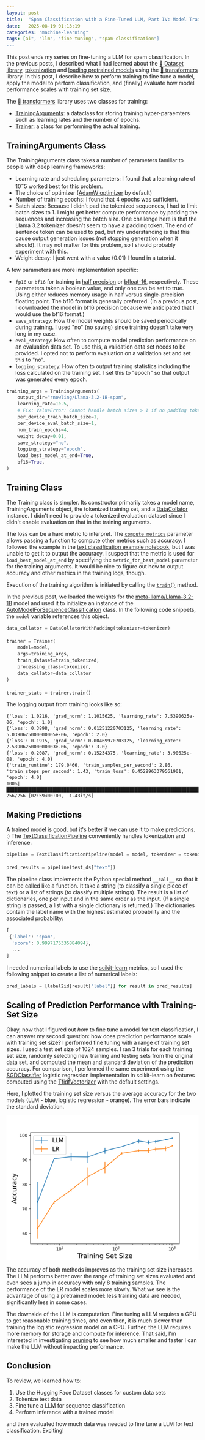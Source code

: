 ```yaml
---
layout: post
title:  "Spam Classification with a Fine-Tuned LLM, Part IV: Model Training and Inference"
date:   2025-08-19 01:13:19
categories: "machine-learning"
tags: [ai", "llm", "fine-tuning", "spam-classification"]
---
```


This post ends my series on fine-tuning a LLM for spam classification.  In the previous posts, I described what I had learned
about the [🤗 Dataset library](/machine-learning/2025/08/17/spam-classification-fine-tuned-llm-part-i.html),
[tokenization](/machine-learning/2025/08/17/spam-classification-fine-tuned-llm-part-ii.html) and
[loading pretrained models](/machine-learning/2025/08/17/spam-classification-fine-tuned-llm-part-iii.html)
using the [🤗 transformers](https://huggingface.co/docs/transformers/index) library.  In this post, I describe how to perform training
to fine tune a model, apply the model to perform classification, and (finally) evaluate how model performance scales with
training set size.

The [🤗 transformers](https://huggingface.co/docs/transformers/index) library uses two classes for training:

* [TrainingArguments](https://huggingface.co/docs/transformers/en/main_classes/trainer#transformers.TrainingArguments): a dataclass for storing training hyper-paraemters such as learning rates and the number of epochs.
* [Trainer](https://huggingface.co/docs/transformers/en/main_classes/trainer#api-reference%20][%20transformers.Trainer): a class for performing the actual training.

## TrainingArguments Class
The TrainingArguments class takes a number of parameters familiar to people with deep learning frameworks:

* Learning rate and scheduling parameters: I found that a learning rate of $10^-5$ worked best for this problem.  
* The choice of optimizer ([AdamW optimizer](https://huggingface.co/docs/transformers/en/main_classes/trainer#api-reference%20][%20transformers.Trainer) by default)
* Number of training epochs: I found that 4 epochs was sufficient.
* Batch sizes: Because I didn't pad the tokenized sequences, I had to limit batch sizes to 1.  I might get better compute performance
  by padding the sequences and increasing the batch size.  One challenge here is that the Llama 3.2 tokenizer doesn't seem to have a padding
  token.  The end of sentence token can be used to pad, but my understanding is that this cause output generation issues (not stopping
  generation when it should).  It may not matter for this problem, so I should probably experiment with this.
* Weight decay: I just went with a value (0.01) I found in a tutorial.

A few parameters are more implementation specific:

* `fp16` or `bf16` for training in [half precision](https://en.wikipedia.org/wiki/Half-precision_floating-point_format) or [bfloat-16](https://en.wikipedia.org/wiki/Bfloat16_floating-point_format), respectively.
   These parameters taken a boolean value, and only one can be set to true.  Using either reduces memory usage in half versus single-precision
   floating point. The bf16 format is generally preferred. (In a previous post, I downloaded the model in bf16 precision because we anticipated that I would use the bf16 format.)
* `save_strategy`: How the model weights should be saved periodically during training.  I used "no" (no saving) since training doesn't take very long in my case.
* `eval_strategy`: How often to compute model prediction performance on an evaluation data set.  To use this, a validation data set needs to be provided.
  I opted not to perform evaluation on a validation set and set this to "no".
* `logging_strategy`: How often to output training statistics including the loss calculated on the training set.  I set this to "epoch" so that
  output was generated every epoch.  

```python
training_args = TrainingArguments(
    output_dir="rnowling/Llama-3.2-1B-spam",
    learning_rate=1e-5,
    # Fix: ValueError: Cannot handle batch sizes > 1 if no padding token is defined.
    per_device_train_batch_size=1,
    per_device_eval_batch_size=1,
    num_train_epochs=4,
    weight_decay=0.01,
    save_strategy="no",
    logging_strategy="epoch",
    load_best_model_at_end=True,
    bf16=True,
)
```

## Training Class
The Training class is simpler.  Its constructor primarily takes a model name, TrainingArguments object, the tokenized training set, and a
[DataCollator](https://huggingface.co/docs/transformers/en/main_classes/data_collator) instance.  I didn't need to provide a tokenized
evaluation dataset since I didn't enable evaluation on that in the training arguments.

The loss can be a hard metric to interpret.  The [`compute_metrics`](https://huggingface.co/docs/transformers/en/main_classes/trainer#transformers.Trainer.compute_metrics)
parameter allows passing a function to compute other metrics such as accuracy.  I followed the example in the [text classification example notebook](https://github.com/huggingface/notebooks/blob/main/examples/text_classification.ipynb),
but I was unable to get it to output the accuracy.  I suspect that the metric is used for `load_best_model_at_end` by specifying the
`metric_for_best_model` parameter for the training arguments.  It would be nice to figure out how to output accuracy and other metrics
in the training logs, though.

Execution of the training algorithm
is initiated by calling the [`train()`](https://huggingface.co/docs/transformers/en/main_classes/trainer#transformers.Trainer.train) method.

In the previous post, we loaded the weights for the [meta-llama/Llama-3.2-1B](https://huggingface.co/meta-llama/Llama-3.2-1B) model
and used it to initialize an instance of the [AutoModelForSequenceClassification](https://huggingface.co/docs/transformers/model_doc/auto#transformers.AutoModelForSequenceClassification)
class.  In the following code snippets, the `model` variable references this object.

```python
data_collator = DataCollatorWithPadding(tokenizer=tokenizer)

trainer = Trainer(
    model=model,
    args=training_args,
    train_dataset=train_tokenized,
    processing_class=tokenizer,
    data_collator=data_collator
)

trainer_stats = trainer.train()
```

The logging output from training looks like so:

```
{'loss': 1.0216, 'grad_norm': 1.1015625, 'learning_rate': 7.5390625e-06, 'epoch': 1.0}
{'loss': 0.3898, 'grad_norm': 0.01251220703125, 'learning_rate': 5.0390625000000005e-06, 'epoch': 2.0}
{'loss': 0.1915, 'grad_norm': 0.00469970703125, 'learning_rate': 2.5390625000000003e-06, 'epoch': 3.0}
{'loss': 0.2087, 'grad_norm': 0.15234375, 'learning_rate': 3.90625e-08, 'epoch': 4.0}
{'train_runtime': 179.0466, 'train_samples_per_second': 2.86, 'train_steps_per_second': 1.43, 'train_loss': 0.4528963379561901, 'epoch': 4.0}
100%|█████████████████████████████████████████████████████████████████████████████████████████████████████████| 256/256 [02:59<00:00,  1.43it/s]
```

## Making Predictions
A trained model is good, but it's better if we can use it to make predictions.  :)  The [TextClassificationPipeline](https://huggingface.co/docs/transformers/en/main_classes/pipelines#transformers.TextClassificationPipeline)
conveniently handles tokenization and inference.

```python
pipeline = TextClassificationPipeline(model = model, tokenizer = tokenizer)

pred_results = pipeline(test_ds["text"])
```

The pipeline class implements the Python special method `__call__` so that it can be called like a function.  It take a string (to classify
a single piece of text) or a list of strings (to classify multiple strings).  The result is a list of dictionaries, one per input and
in the same order as the input.  (If a single string is passed, a list with a single dictionary is returned.)  The dictionaries contain
the label name with the highest estimated probability and the associated probability:

```python
[
 {'label': 'spam',
  'score': 0.9997175335884094},
  ...
]
```

I needed numerical labels to use the [scikit-learn](https://scikit-learn.org/stable/api/sklearn.metrics.html) metrics, so I used the
following snippet to create a list of numerical labels:

```python
pred_labels = [label2id[result["label"]] for result in pred_results]
```

## Scaling of Prediction Performance with Training-Set Size
Okay, now that I figured out *how* to fine tune a model for text classification, I can answer my second question: how does
prediction performance scale with training set size?  I performed fine tuning with a range of training set sizes.  I used a test
set size of 1024 samples.  I ran 3 trials for each training set size, randomly selecting new training and testing sets from
the original data set, and computed the mean and standard deviation of the prediction accuracy.  For comparison, I performed
the same experiment using the [SGDClassifier](https://scikit-learn.org/stable/modules/generated/sklearn.linear_model.SGDClassifier.html)
logistic regression implementation in scikit-learn on features computed using the [TfidfVectorizer](https://scikit-learn.org/stable/modules/generated/sklearn.feature_extraction.text.TfidfVectorizer.html)
with the default settings.

Here, I plotted the training set size versus the average accuracy for the two models (LLM - blue, logistic regression - orange).  The error
bars indicate the standard deviation.

![](/images/spam_llm_fine-tuning_results.png)

The accuracy of both methods improves as the training set size increases.  The LLM performs better over the range of training set
sizes evaluated and even sees a jump in accuracy with only 8 training samples.  The performance of the LR model scales more slowly.
What we see is the advantage of using a pretrained model: less training data are needed, significantly less in some cases.

The downside of the LLM is computation.  Fine tuning a LLM requires a GPU to get reasonable training times, and even then, it is much
slower than training the logistic regression model on a CPU. Further, the LLM requires more memory for storage and compute for inference.
That said, I'm interested in investigating [pruning](https://en.wikipedia.org/wiki/Pruning_(artificial_neural_network)) to see how much
smaller and faster I can make the LLM without impacting performance.

## Conclusion
To review, we learned how to:

1. Use the Hugging Face Dataset classes for custom data sets
1. Tokenize text data
1. Fine tune a LLM for sequence classification
1. Perform inference with a trained model

and then evaluated how much data was needed to fine tune a LLM for text classification.  Exciting!
